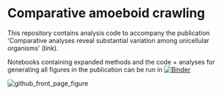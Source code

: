 # Comparative amoeboid crawling

This repository contains analysis code to accompany the publication 'Comparative analyses reveal substantial variation among unicellular organisms' (link).

Notebooks containing expanded methods and the code + analyses for generating all figures in the publication can be run in
[![Binder](https://mybinder.org/badge_logo.svg)](https://mybinder.org/v2/gh/ryanayork/comparative-amoeboid-crawling/main)


![github_front_page_figure](https://user-images.githubusercontent.com/64554648/182730384-e9e60ead-8651-4c23-a484-b69bdd6ffe88.png)


